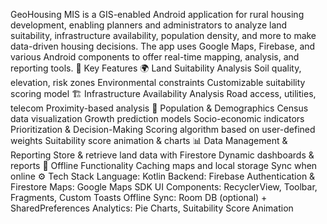 GeoHousing MIS is a GIS-enabled Android application for rural housing development, enabling planners and administrators to analyze land suitability, infrastructure availability, population density, and more to make data-driven housing decisions. The app uses Google Maps, Firebase, and various Android components to offer real-time mapping, analysis, and reporting tools.
🌟 Key Features
🌍 Land Suitability Analysis
Soil quality, elevation, risk zones
Environmental constraints
Customizable suitability scoring model
🏗️ Infrastructure Availability Analysis
Road access, utilities, telecom
Proximity-based analysis
👥 Population & Demographics
Census data visualization
Growth prediction models
Socio-economic indicators
 Prioritization & Decision-Making
Scoring algorithm based on user-defined weights
Suitability score animation & charts
📊 Data Management & Reporting
Store & retrieve land data with Firestore
Dynamic dashboards & reports
📶 Offline Functionality
Caching maps and local storage
Sync when online
⚙️ Tech Stack
Language: Kotlin
Backend: Firebase Authentication & Firestore
Maps: Google Maps SDK
UI Components: RecyclerView, Toolbar, Fragments, Custom Toasts
Offline Sync: Room DB (optional) + SharedPreferences
Analytics: Pie Charts, Suitability Score Animation
